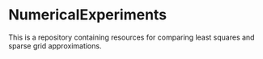 # NumericalExperiments
This is a repository containing resources for comparing least squares and sparse grid approximations.
